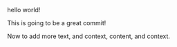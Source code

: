 hello world!

This is going to be a great commit!

Now to add more text, and context, content, and context.
